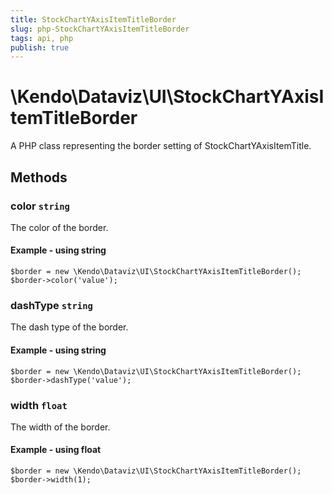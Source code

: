 ```yaml
---
title: StockChartYAxisItemTitleBorder
slug: php-StockChartYAxisItemTitleBorder
tags: api, php
publish: true
---
```


# \Kendo\Dataviz\UI\StockChartYAxisItemTitleBorder

A PHP class representing the border setting of StockChartYAxisItemTitle.


## Methods

### color `string`

The color of the border.


#### Example - using string
    $border = new \Kendo\Dataviz\UI\StockChartYAxisItemTitleBorder();
    $border->color('value');

### dashType `string`

The dash type of the border.


#### Example - using string
    $border = new \Kendo\Dataviz\UI\StockChartYAxisItemTitleBorder();
    $border->dashType('value');

### width `float`

The width of the border.


#### Example - using float
    $border = new \Kendo\Dataviz\UI\StockChartYAxisItemTitleBorder();
    $border->width(1);

